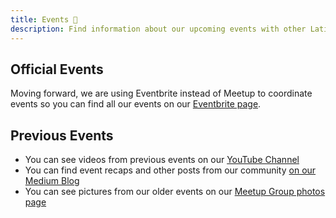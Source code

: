 ```yaml
---
title: Events 📅️
description: Find information about our upcoming events with other Latinxs in tech.
---
```


## Official Events

Moving forward, we are using Eventbrite instead of Meetup to coordinate events so you can find all our events on our [Eventbrite page](https://www.eventbrite.com/o/techqueriasf-13735914017).

## Previous Events

- You can see videos from previous events on our [YouTube Channel](https://www.youtube.com/channel/UCUhXR0BOgyqrS1E_Sr4PVjQ)
- You can find event recaps and other posts from our community [on our Medium Blog](https://blog.techqueria.org)
- You can see pictures from our older events on our [Meetup Group photos page](https://www.meetup.com/Latinos-in-Tech-Bay-Area/photos/)
